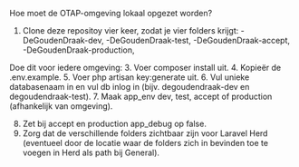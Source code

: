 Hoe moet de OTAP-omgeving lokaal opgezet worden?

1. Clone deze repositoy vier keer, zodat je vier folders krijgt:
    -DeGoudenDraak-dev,
    -DeGoudenDraak-test,
    -DeGoudenDraak-accept,
    -DeGoudenDraak-production,
   
Doe dit voor iedere omgeving:
3. Voer composer install uit.
4. Kopieër de .env.example.
5. Voer php artisan key:generate uit.
6. Vul unieke databasenaam in en vul db inlog in (bijv. degoudendraak-dev en degoudendraak-test).
7. Maak app_env dev, test, accept of production (afhankelijk van omgeving).

8. Zet bij accept en production app_debug op false.
9. Zorg dat de verschillende folders zichtbaar zijn voor Laravel Herd (eventueel door de locatie waar de folders zich in bevinden toe te voegen in Herd als path bij General).
